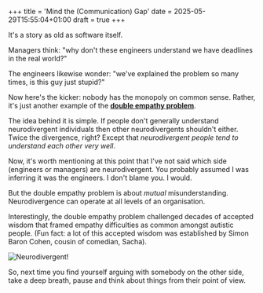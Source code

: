 +++
title = 'Mind the (Communication) Gap'
date = 2025-05-29T15:55:04+01:00
draft = true
+++

It's a story as old as software itself.

Managers think: "why don't these engineers understand we have deadlines in the real world?"

The engineers likewise wonder: "we've explained the problem so many times, is this guy just stupid?"

Now here's the kicker: nobody has the monopoly on common sense. Rather, it's just another example of the [**double empathy problem**](https://en.wikipedia.org/wiki/Double_empathy_problem).

The idea behind it is simple. If people don't generally understand neurodivergent individuals then other neurodivergents shouldn't either. Twice the divergence, right?  Except that *neurodivergent people tend to understand each other very well*.  

Now, it's worth mentioning at this point that I've not said which side (engineers or managers) are neurodivergent. 
You probably assumed I was inferring it was the engineers. 
I don't blame you. I would.


But the double empathy problem is about *mutual* misunderstanding. 
Neurodivergence can operate at all levels of an organisation.

Interestingly, the double empathy problem challenged decades of accepted wisdom that framed empathy difficulties as common amongst autistic people.
(Fun fact: a lot of this accepted wisdom was established by Simon Baron Cohen, cousin of comedian, Sacha).

![Neurodivergent!](/img/blog/ali_g_autistic.jpg)

So, next time you find yourself arguing with somebody on the other side, take a deep breath, pause and think about things from their point of view.
